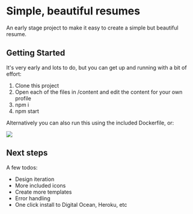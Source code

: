 # Simple, beautiful resumes

An early stage project to make it easy to create a simple but beautiful resume.

## Getting Started

It's very early and lots to do, but you can get up and running with a bit of effort:

1. Clone this project
2. Open each of the files in /content and edit the content for your own profile
3. npm i
4. npm start

Alternatively you can also run this using the included Dockerfile, or:

[<img src="https://www.herokucdn.com/deploy/button.svg">](https://heroku.com/deploy?template=https://github.com/lawrips/simplcv/tree/add-to-heroku)

## Next steps

A few todos:

- Design iteration 
- More included icons
- Create more templates
- Error handling
- One click install to Digital Ocean, Heroku, etc
